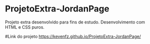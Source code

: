# ProjetoExtra-JordanPage
Projeto extra desenvolvido para fins de estudo.
Desenvolvimento com HTML e CSS puros.

#Link do projeto
https://kevenfz.github.io/ProjetoExtra-JordanPage/
